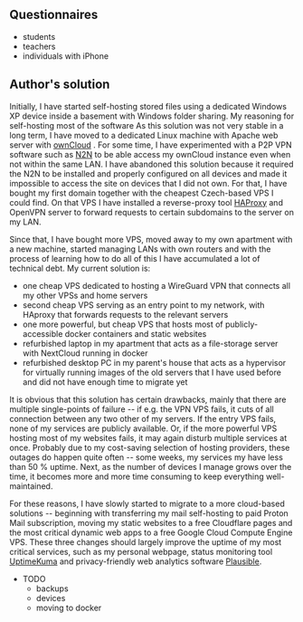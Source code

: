 ## Questionnaires

- students
- teachers
- individuals with iPhone

## Author's solution

Initially, I have started self-hosting stored files using a dedicated Windows XP device inside a basement with Windows folder sharing. My reasoning for self-hosting most of the software As this solution was not very stable in a long term, I have moved to a dedicated Linux machine with Apache web server with [ownCloud](https://owncloud.com/) . For some time, I have experimented with a P2P VPN software such as [N2N](https://github.com/ntop/n2n) to be able access my ownCloud instance even when not within the same LAN. I have abandoned this solution because it required the N2N to be installed and properly configured on all devices and made it impossible to access the site on devices that I did not own. For that, I have bought my first domain together with the cheapest Czech-based VPS I could find. On that VPS I have installed a reverse-proxy tool [HAProxy](https://www.haproxy.org/) and OpenVPN server to forward requests to certain subdomains to the server on my LAN.

Since that, I have bought more VPS, moved away to my own apartment with a new machine, started managing LANs with own routers and with the process of learning how to do all of this I have accumulated a lot of technical debt. My current solution is:

- one cheap VPS dedicated to hosting a WireGuard VPN that connects all my other VPSs and home servers
- second cheap VPS serving as an entry point to my network, with HAproxy that forwards requests to the relevant servers
- one more powerful, but cheap VPS that hosts most of publicly-accessible docker containers and static websites
- refurbished laptop in my apartment that acts as a file-storage server with NextCloud running in docker
- refurbished desktop PC in my parent's house that acts as a hypervisor for virtually running images of the old servers that I have used before and did not have enough time to migrate yet

It is obvious that this solution has certain drawbacks, mainly that there are multiple single-points of failure -- if e.g. the VPN VPS fails, it cuts of all connection between any two other of my servers. If the entry VPS fails, none of my services are publicly available. Or, if the more powerful VPS hosting most of my websites fails, it may again disturb multiple services at once. Probably due to my cost-saving selection of hosting providers, these outages do happen quite often -- some weeks, my services my have less than 50 % uptime. Next, as the number of devices I manage grows over the time, it becomes more and more time consuming to keep everything well-maintained.

For these reasons, I have slowly started to migrate to a more cloud-based solutions -- beginning with transferring my mail self-hosting to paid Proton Mail subscription, moving my static websites to a free Cloudflare pages and the most critical dynamic web apps to a free Google Cloud Compute Engine VPS. These three changes should largely improve the uptime of my most critical services, such as my personal webpage, status monitoring tool [UptimeKuma](https://github.com/louislam/uptime-kuma) and privacy-friendly web analytics software [Plausible](https://plausible.io/).

- TODO
	- backups
	- devices
	- moving to docker